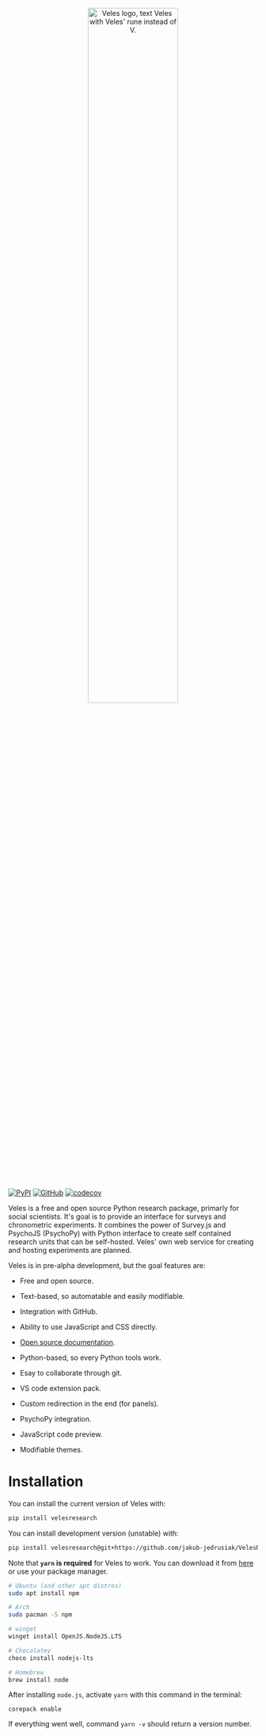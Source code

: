 <p align="center">
  <picture>
    <source media="(prefers-color-scheme: dark)" srcset="/figs/Veles-logo-white.svg">
    <source media="(prefers-color-scheme: light)" srcset="/figs/Veles-logo.svg">
    <img alt="Veles logo, text Veles with Veles' rune instead of V." src="Veles-logo.svg" width=60%>
  </picture>
</p>
<br>

<!-- badges: start -->

[![PyPI](https://img.shields.io/pypi/v/velesresearch)](https://pypi.org/project/velesresearch/)
[![GitHub](https://img.shields.io/badge/license-GPL--3.0-informational)](https://github.com/jakub-jedrusiak/VelesResearch/blob/main/LICENSE)
[![codecov](https://codecov.io/gh/jakub-jedrusiak/VelesResearch/branch/main/graph/badge.svg?token=CGc3zeDxFi)](https://codecov.io/gh/jakub-jedrusiak/VelesResearch)

<!-- badges: end -->

Veles is a free and open source Python research package, primarly for social scientists. It's goal is to provide an interface for surveys and chronometric experiments. It combines the power of Survey.js and PsychoJS (PsychoPy) with Python interface to create self contained research units that can be self-hosted. Veles' own web service for creating and hosting experiments are planned.

Veles is in pre-alpha development, but the goal features are:

- Free and open source.

- Text-based, so automatable and easily modifiable.

- Integration with GitHub.

- Ability to use JavaScript and CSS directly.

- [Open source documentation](https://docs.velesresearch.org/).

- Python-based, so every Python tools work.

- Esay to collaborate through git.

- VS code extension pack.

- Custom redirection in the end (for panels).

- PsychoPy integration.

- JavaScript code preview.

- Modifiable themes.

# Installation

You can install the current version of Veles with:

``` bash
pip install velesresearch
```

You can install development version (unstable) with:

``` bash
pip install velesresearch@git+https://github.com/jakub-jedrusiak/VelesResearch.git
```

Note that **`yarn` is required** for Veles to work. You can download it from [here](https://nodejs.org/en/download) or use your package manager.

``` bash
# Ubuntu (and other apt distros)
sudo apt install npm

# Arch
sudo pacman -S npm

# winget
winget install OpenJS.NodeJS.LTS

# Chocolatey
choco install nodejs-lts

# Homebrew
brew install node
```
After installing `node.js`, activate `yarn` with this command in the terminal:
```
corepack enable
```
If everything went well, command `yarn -v` should return a version number.

